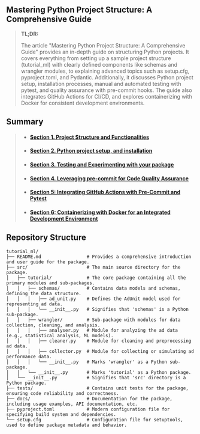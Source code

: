 Mastering Python Project Structure: A Comprehensive Guide
---



> **TL;DR:**
>
> The article "Mastering Python Project Structure: A Comprehensive Guide" provides an in-depth guide on structuring Python projects. It covers everything from setting up a sample project structure (tutorial_ml) with clearly defined components like schemas and wrangler modules, to explaining advanced topics such as setup.cfg, pyproject.toml, and Pydantic. Additionally, it discusses Python project setup, installation processes, manual and automated testing with pytest, and quality assurance with pre-commit hooks. The guide also integrates GitHub Actions for CI/CD, and explores containerizing with Docker for consistent development environments.

## Summary
> - #### [Section 1. Project Structure and Functionalities](./docs/001.Section.md)
> - #### [Section 2. Python project setup, and installation](./docs/002.Section.md)
> - #### [Section 3. Testing and Experimenting with your package](./docs/003.Section.md)
> - #### [Section 4. Leveraging pre-commit for Code Quality Assurance](./docs/004.Section.md)
> - #### [Section 5: Integrating GitHub Actions with Pre-Commit and Pytest](./docs/005.Section.md)
> - #### [Section 6: Containerizing with Docker for an Integrated Development Environment](./docs/006.Section.md)


## Repository Structure

```bash2html
tutorial_ml/
├── README.md                 # Provides a comprehensive introduction and user guide for the package.
├── src/                      # The main source directory for the package.
│   ├── tutorial/             # The core package containing all the primary modules and sub-packages.
│   │   ├── schemas/          # Contains data models and schemas, defining the data structure.
│   │   │   ├── ad_unit.py    # Defines the AdUnit model used for representing ad data.
│   │   │   └── __init__.py   # Signifies that 'schemas' is a Python sub-package.
│   │   ├── wrangler/         # Sub-package with modules for data collection, cleaning, and analysis.
│   │   │   ├── analyser.py   # Module for analyzing the ad data (e.g., statistical analysis, ML models).
│   │   │   ├── cleaner.py    # Module for cleaning and preprocessing ad data.
│   │   │   ├── collector.py  # Module for collecting or simulating ad performance data.
│   │   │   └── __init__.py   # Marks 'wrangler' as a Python sub-package.
│   │   └── __init__.py       # Marks 'tutorial' as a Python package.
│   └── __init__.py           # Signifies that 'src' directory is a Python package.
├── tests/                    # Contains unit tests for the package, ensuring code reliability and correctness.
├── docs/                     # Documentation for the package, including usage examples, API documentation, etc.
├── pyproject.toml            # Modern configuration file for specifying build system and dependencies.
└── setup.cfg                 # Configuration file for setuptools, used to define package metadata and behavior.
```

